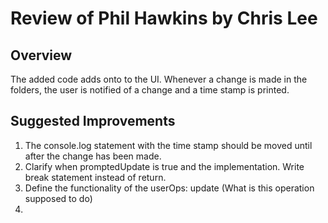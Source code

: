 # Review of Phil Hawkins by Chris Lee

## Overview

The added code adds onto to the UI. Whenever a change is made in the folders, the user is notified of a change and a time stamp is printed.

## Suggested Improvements

1. The console.log statement with the time stamp should be moved until after the change has been made.
2. Clarify when promptedUpdate is true and the implementation. Write break statement instead of return.
3. Define the functionality of the userOps: update (What is this operation supposed to do)
4.